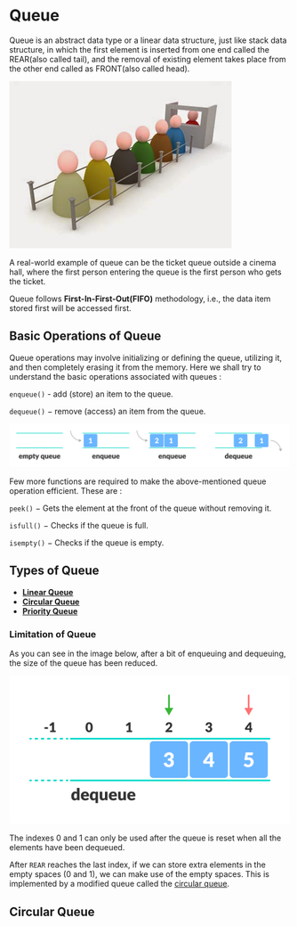 # Queue

Queue is an abstract data type or a linear data structure, just like stack data structure, in which the first element is inserted from one end called the REAR(also called tail), and the removal of existing element takes place from the other end called as FRONT(also called head).

![real-life example](queue.jpg)

A real-world example of queue can be the ticket queue outside a cinema hall, where the first person entering the queue is the first person who gets the ticket.

 Queue follows **First-In-First-Out(FIFO)** methodology, i.e., the data item stored first will be accessed first.

## Basic Operations of Queue

Queue operations may involve initializing or defining the queue, utilizing it, and then completely erasing it from the memory. Here we shall try to understand the basic operations associated with queues :

`enqueue()` - add (store) an item to the queue.

`dequeue()` − remove (access) an item from the queue.

![QueueOperations](queueOperation.png)

Few more functions are required to make the above-mentioned queue operation efficient. These are :

`peek()` − Gets the element at the front of the queue without removing it.

`isfull()` − Checks if the queue is full.

`isempty()` − Checks if the queue is empty.

## Types of Queue

* [**Linear Queue**](#Basic-Operations-of-Queue)
* [**Circular Queue**](#circular-queue)
* [**Priority Queue**](#priority-Queue)

### Limitation of Queue

As you can see in the image below, after a bit of enqueuing and dequeuing, the size of the queue has been reduced.

![limitation-queue](limitation.png)

The indexes 0 and 1 can only be used after the queue is reset when all the elements have been dequeued.

After `REAR` reaches the last index, if we can store extra elements in the empty spaces (0 and 1), we can make use of the empty spaces. This is implemented by a modified queue called the [circular queue](#circular-queue).

## Circular Queue




